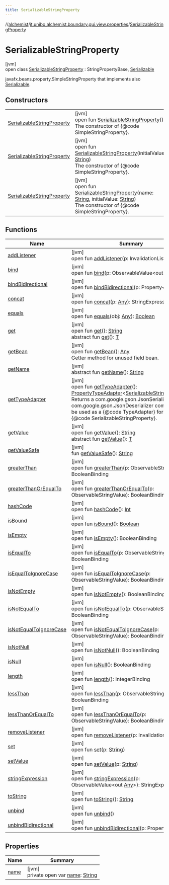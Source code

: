 ```yaml
---
title: SerializableStringProperty
---
```

//[alchemist](../../../index.html)/[it.unibo.alchemist.boundary.gui.view.properties](../index.html)/[SerializableStringProperty](index.html)



# SerializableStringProperty



[jvm]\
open class [SerializableStringProperty](index.html) : StringPropertyBase, [Serializable](https://docs.oracle.com/javase/8/docs/api/java/io/Serializable.html)

javafx.beans.property.SimpleStringProperty that implements also [Serializable](https://docs.oracle.com/javase/8/docs/api/java/io/Serializable.html).



## Constructors


| | |
|---|---|
| [SerializableStringProperty](-serializable-string-property.html) | [jvm]<br>open fun [SerializableStringProperty](-serializable-string-property.html)()<br>The constructor of {@code SimpleStringProperty}. |
| [SerializableStringProperty](-serializable-string-property.html) | [jvm]<br>open fun [SerializableStringProperty](-serializable-string-property.html)(initialValue: [String](https://docs.oracle.com/javase/8/docs/api/java/lang/String.html))<br>The constructor of {@code SimpleStringProperty}. |
| [SerializableStringProperty](-serializable-string-property.html) | [jvm]<br>open fun [SerializableStringProperty](-serializable-string-property.html)(name: [String](https://docs.oracle.com/javase/8/docs/api/java/lang/String.html), initialValue: [String](https://docs.oracle.com/javase/8/docs/api/java/lang/String.html))<br>The constructor of {@code SimpleStringProperty}. |


## Functions


| Name | Summary |
|---|---|
| [addListener](index.html#-741023232%2FFunctions%2F-134779887) | [jvm]<br>open fun [addListener](index.html#-741023232%2FFunctions%2F-134779887)(p: InvalidationListener) |
| [bind](index.html#1367372508%2FFunctions%2F-134779887) | [jvm]<br>open fun [bind](index.html#1367372508%2FFunctions%2F-134779887)(p: ObservableValue<out [String](https://docs.oracle.com/javase/8/docs/api/java/lang/String.html)>) |
| [bindBidirectional](index.html#-253756859%2FFunctions%2F-134779887) | [jvm]<br>open fun [bindBidirectional](index.html#-253756859%2FFunctions%2F-134779887)(p: Property<[String](https://docs.oracle.com/javase/8/docs/api/java/lang/String.html)>) |
| [concat](index.html#1381068703%2FFunctions%2F-134779887) | [jvm]<br>open fun [concat](index.html#1381068703%2FFunctions%2F-134779887)(p: [Any](https://kotlinlang.org/api/latest/jvm/stdlib/kotlin/-any/index.html)): StringExpression |
| [equals](equals.html) | [jvm]<br>open fun [equals](equals.html)(obj: [Any](https://kotlinlang.org/api/latest/jvm/stdlib/kotlin/-any/index.html)): [Boolean](https://kotlinlang.org/api/latest/jvm/stdlib/kotlin/-boolean/index.html) |
| [get](index.html#-1896285590%2FFunctions%2F-134779887) | [jvm]<br>open fun [get](index.html#-1896285590%2FFunctions%2F-134779887)(): [String](https://docs.oracle.com/javase/8/docs/api/java/lang/String.html)<br>abstract fun [get](index.html#-692577270%2FFunctions%2F-134779887)(): [T](../-property-type-adapter/index.html) |
| [getBean](get-bean.html) | [jvm]<br>open fun [getBean](get-bean.html)(): [Any](https://kotlinlang.org/api/latest/jvm/stdlib/kotlin/-any/index.html)<br>Getter method for unused field bean. |
| [getName](../-serializable-enum-property/index.html#-1148459777%2FFunctions%2F-134779887) | [jvm]<br>abstract fun [getName](../-serializable-enum-property/index.html#-1148459777%2FFunctions%2F-134779887)(): [String](https://docs.oracle.com/javase/8/docs/api/java/lang/String.html) |
| [getTypeAdapter](get-type-adapter.html) | [jvm]<br>open fun [getTypeAdapter](get-type-adapter.html)(): [PropertyTypeAdapter](../-property-type-adapter/index.html)<[SerializableStringProperty](index.html)><br>Returns a com.google.gson.JsonSerializer and com.google.gson.JsonDeserializer combo class to be used as a {@code TypeAdapter} for this {@code SerializableStringProperty}. |
| [getValue](index.html#-584588405%2FFunctions%2F-134779887) | [jvm]<br>open fun [getValue](index.html#-584588405%2FFunctions%2F-134779887)(): [String](https://docs.oracle.com/javase/8/docs/api/java/lang/String.html)<br>abstract fun [getValue](../-serializable-boolean-property/index.html#414617374%2FFunctions%2F-134779887)(): [T](../-property-type-adapter/index.html) |
| [getValueSafe](index.html#1835836798%2FFunctions%2F-134779887) | [jvm]<br>fun [getValueSafe](index.html#1835836798%2FFunctions%2F-134779887)(): [String](https://docs.oracle.com/javase/8/docs/api/java/lang/String.html) |
| [greaterThan](index.html#351412510%2FFunctions%2F-134779887) | [jvm]<br>open fun [greaterThan](index.html#351412510%2FFunctions%2F-134779887)(p: ObservableStringValue): BooleanBinding |
| [greaterThanOrEqualTo](index.html#923048218%2FFunctions%2F-134779887) | [jvm]<br>open fun [greaterThanOrEqualTo](index.html#923048218%2FFunctions%2F-134779887)(p: ObservableStringValue): BooleanBinding |
| [hashCode](hash-code.html) | [jvm]<br>open fun [hashCode](hash-code.html)(): [Int](https://kotlinlang.org/api/latest/jvm/stdlib/kotlin/-int/index.html) |
| [isBound](index.html#1110173580%2FFunctions%2F-134779887) | [jvm]<br>open fun [isBound](index.html#1110173580%2FFunctions%2F-134779887)(): [Boolean](https://kotlinlang.org/api/latest/jvm/stdlib/kotlin/-boolean/index.html) |
| [isEmpty](index.html#-1787983215%2FFunctions%2F-134779887) | [jvm]<br>open fun [isEmpty](index.html#-1787983215%2FFunctions%2F-134779887)(): BooleanBinding |
| [isEqualTo](index.html#623749268%2FFunctions%2F-134779887) | [jvm]<br>open fun [isEqualTo](index.html#623749268%2FFunctions%2F-134779887)(p: ObservableStringValue): BooleanBinding |
| [isEqualToIgnoreCase](index.html#1467134482%2FFunctions%2F-134779887) | [jvm]<br>open fun [isEqualToIgnoreCase](index.html#1467134482%2FFunctions%2F-134779887)(p: ObservableStringValue): BooleanBinding |
| [isNotEmpty](index.html#1746828194%2FFunctions%2F-134779887) | [jvm]<br>open fun [isNotEmpty](index.html#1746828194%2FFunctions%2F-134779887)(): BooleanBinding |
| [isNotEqualTo](index.html#1853469797%2FFunctions%2F-134779887) | [jvm]<br>open fun [isNotEqualTo](index.html#1853469797%2FFunctions%2F-134779887)(p: ObservableStringValue): BooleanBinding |
| [isNotEqualToIgnoreCase](index.html#-735908701%2FFunctions%2F-134779887) | [jvm]<br>open fun [isNotEqualToIgnoreCase](index.html#-735908701%2FFunctions%2F-134779887)(p: ObservableStringValue): BooleanBinding |
| [isNotNull](index.html#243776836%2FFunctions%2F-134779887) | [jvm]<br>open fun [isNotNull](index.html#243776836%2FFunctions%2F-134779887)(): BooleanBinding |
| [isNull](index.html#-424438667%2FFunctions%2F-134779887) | [jvm]<br>open fun [isNull](index.html#-424438667%2FFunctions%2F-134779887)(): BooleanBinding |
| [length](index.html#-575804160%2FFunctions%2F-134779887) | [jvm]<br>open fun [length](index.html#-575804160%2FFunctions%2F-134779887)(): IntegerBinding |
| [lessThan](index.html#1905668049%2FFunctions%2F-134779887) | [jvm]<br>open fun [lessThan](index.html#1905668049%2FFunctions%2F-134779887)(p: ObservableStringValue): BooleanBinding |
| [lessThanOrEqualTo](index.html#-1502977081%2FFunctions%2F-134779887) | [jvm]<br>open fun [lessThanOrEqualTo](index.html#-1502977081%2FFunctions%2F-134779887)(p: ObservableStringValue): BooleanBinding |
| [removeListener](index.html#1142681545%2FFunctions%2F-134779887) | [jvm]<br>open fun [removeListener](index.html#1142681545%2FFunctions%2F-134779887)(p: InvalidationListener) |
| [set](index.html#412778713%2FFunctions%2F-134779887) | [jvm]<br>open fun [set](index.html#412778713%2FFunctions%2F-134779887)(p: [String](https://docs.oracle.com/javase/8/docs/api/java/lang/String.html)) |
| [setValue](index.html#-1882089003%2FFunctions%2F-134779887) | [jvm]<br>open fun [setValue](index.html#-1882089003%2FFunctions%2F-134779887)(p: [String](https://docs.oracle.com/javase/8/docs/api/java/lang/String.html)) |
| [stringExpression](index.html#510976662%2FFunctions%2F-134779887) | [jvm]<br>open fun [stringExpression](index.html#510976662%2FFunctions%2F-134779887)(p: ObservableValue<out [Any](https://kotlinlang.org/api/latest/jvm/stdlib/kotlin/-any/index.html)>): StringExpression |
| [toString](index.html#100326254%2FFunctions%2F-134779887) | [jvm]<br>open fun [toString](index.html#100326254%2FFunctions%2F-134779887)(): [String](https://docs.oracle.com/javase/8/docs/api/java/lang/String.html) |
| [unbind](index.html#-1625174524%2FFunctions%2F-134779887) | [jvm]<br>open fun [unbind](index.html#-1625174524%2FFunctions%2F-134779887)() |
| [unbindBidirectional](index.html#1978273438%2FFunctions%2F-134779887) | [jvm]<br>open fun [unbindBidirectional](index.html#1978273438%2FFunctions%2F-134779887)(p: Property<[String](https://docs.oracle.com/javase/8/docs/api/java/lang/String.html)>) |


## Properties


| Name | Summary |
|---|---|
| [name](name.html) | [jvm]<br>private open var [name](name.html): [String](https://docs.oracle.com/javase/8/docs/api/java/lang/String.html) |

